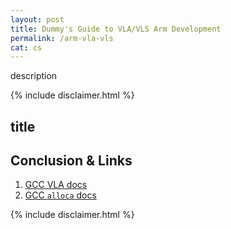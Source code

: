 ```yaml
---
layout: post
title: Dummy's Guide to VLA/VLS Arm Development
permalink: /arm-vla-vls
cat: cs
---
```


description

{% include disclaimer.html %}

## title

## Conclusion & Links

1. [GCC VLA docs](https://gcc.gnu.org/onlinedocs/gcc/Variable-Length.html)
1. [GCC `alloca` docs](https://www.gnu.org/software/libc/manual/html_node/Alloca-Example.html)

{% include disclaimer.html %}
